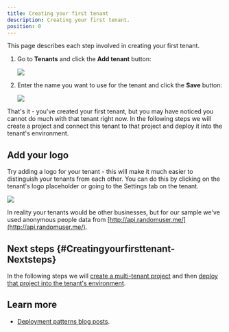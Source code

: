 ```yaml
---
title: Creating your first tenant
description: Creating your first tenant.
position: 0
---
```


This page describes each step involved in creating your first tenant.

1. Go to **Tenants** and click the **Add tenant** button:

   ![](images/add-new-tenant.png)

2. Enter the name you want to use for the tenant and click the **Save** button:

    ![](images/creating-new-tenant.png)

That's it - you've created your first tenant, but you may have noticed you cannot do much with that tenant right now. In the following steps we will create a project and connect this tenant to that project and deploy it into the tenant's environment.

## Add your logo

Try adding a logo for your tenant - this will make it much easier to distinguish your tenants from each other. You can do this by clicking on the tenant's logo placeholder or going to the Settings tab on the tenant.

![](images/sampler.png)

In reality your tenants would be other businesses, but for our sample we've used anonymous people data from [http://api.randomuser.me/](http://api.randomuser.me/).

## Next steps {#Creatingyourfirsttenant-Nextsteps}

In the following steps we will [create a multi-tenant project](/docs/deployment-patterns/multi-tenant-deployments/multi-tenant-deployment-guide/creating-your-first-multi-tenant-project.md) and then [deploy that project into the tenant's environment](/docs/deployment-patterns/multi-tenant-deployments/multi-tenant-deployment-guide/deploying-a-simple-multi-tenant-project.md).

## Learn more

- [Deployment patterns blog posts](https://octopus.com/blog/tag/Deployment%20Patterns).